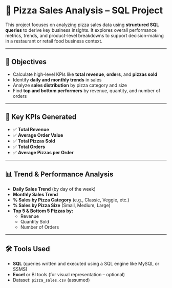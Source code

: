 # 🍕 Pizza Sales Analysis – SQL Project

This project focuses on analyzing pizza sales data using **structured SQL queries** to derive key business insights. It explores overall performance metrics, trends, and product-level breakdowns to support decision-making in a restaurant or retail food business context.

---

## 📌 Objectives

- Calculate high-level KPIs like **total revenue**, **orders**, and **pizzas sold**
- Identify **daily and monthly trends** in sales
- Analyze **sales distribution** by pizza category and size
- Find **top and bottom performers** by revenue, quantity, and number of orders

---

## 🧠 Key KPIs Generated

- ✅ **Total Revenue**  
- ✅ **Average Order Value**  
- ✅ **Total Pizzas Sold**  
- ✅ **Total Orders**  
- ✅ **Average Pizzas per Order**

---

## 📊 Trend & Performance Analysis

- **Daily Sales Trend** (by day of the week)  
- **Monthly Sales Trend**
- **% Sales by Pizza Category** (e.g., Classic, Veggie, etc.)
- **% Sales by Pizza Size** (Small, Medium, Large)
- **Top 5 & Bottom 5 Pizzas by:**
  - Revenue  
  - Quantity Sold  
  - Number of Orders  

---

## 🛠️ Tools Used

- **SQL** (queries written and executed using a SQL engine like MySQL or SSMS)
- **Excel** or BI tools (for visual representation – optional)
- Dataset: `pizza_sales.csv` (assumed)

